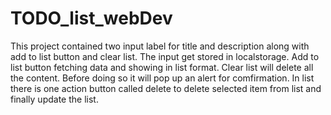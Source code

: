 # TODO_list_webDev
This project contained two input label for title and description along with add to list button and clear list. The input get stored in localstorage. Add to list button fetching data and showing in list format. Clear list will delete all the content. Before doing so it will pop up an alert for comfirmation. In list there is one action button called delete to delete selected item from list and finally update the list.
